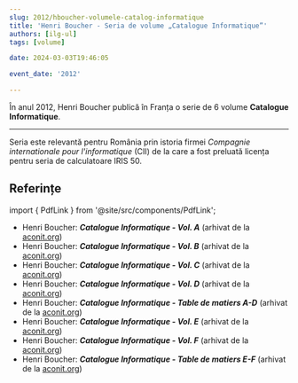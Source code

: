 ```yaml
---
slug: 2012/hboucher-volumele-catalog-informatique
title: 'Henri Boucher - Seria de volume „Catalogue Informatique”'
authors: [ilg-ul]
tags: [volume]

date: 2024-03-03T19:46:05

event_date: '2012'

---
```


În anul 2012, Henri Boucher publică în Franța o serie de 6 volume **Catalogue Informatique**.

<!-- truncate -->

---

Seria este relevantă pentru România prin istoria firmei _Compagnie internationale pour l'informatique_ (CII) de la care a fost preluată licența pentru seria de calculatoare IRIS 50.

## Referințe

import { PdfLink } from '@site/src/components/PdfLink';

- Henri Boucher: _**Catalogue Informatique - Vol. A**_ (arhivat de la [aconit.org](https://www.aconit.org/histoire/iga_boucher/)) <PdfLink href="https://github.com/cronica-it/arhiva/releases/download/2012/hboucher-catalog-informatique-vol-a-0-300.pdf"/>
- Henri Boucher: _**Catalogue Informatique - Vol. B**_ (arhivat de la [aconit.org](https://www.aconit.org/histoire/iga_boucher/)) <PdfLink href="https://github.com/cronica-it/arhiva/releases/download/2012/hboucher-catalog-informatique-vol-b-301-338.pdf"/>
- Henri Boucher: _**Catalogue Informatique - Vol. C**_ (arhivat de la [aconit.org](https://www.aconit.org/histoire/iga_boucher/)) <PdfLink href="https://github.com/cronica-it/arhiva/releases/download/2012/hboucher-catalog-informatique-vol-c-339-548.pdf"/>
- Henri Boucher: _**Catalogue Informatique - Vol. D**_ (arhivat de la [aconit.org](https://www.aconit.org/histoire/iga_boucher/)) <PdfLink href="https://github.com/cronica-it/arhiva/releases/download/2012/hboucher-catalog-informatique-vol-d-549-696.pdf"/>
- Henri Boucher: _**Catalogue Informatique - Table de matiers A-D**_ (arhivat de la [aconit.org](https://www.aconit.org/histoire/iga_boucher/)) <PdfLink href="https://github.com/cronica-it/arhiva/releases/download/2012/hboucher-catalog-informatique-tab-mat-A-B-C-D.pdf"/>
- Henri Boucher: _**Catalogue Informatique - Vol. E**_ (arhivat de la [aconit.org](https://www.aconit.org/histoire/iga_boucher/)) <PdfLink href="https://github.com/cronica-it/arhiva/releases/download/2012/hboucher-catalog-informatique-vol-e-700-745.pdf"/>
- Henri Boucher: _**Catalogue Informatique - Vol. F**_ (arhivat de la [aconit.org](https://www.aconit.org/histoire/iga_boucher/)) <PdfLink href="https://github.com/cronica-it/arhiva/releases/download/2012/hboucher-catalog-informatique-vol-f-746-773.pdf"/>
- Henri Boucher: _**Catalogue Informatique - Table de matiers E-F**_ (arhivat de la [aconit.org](https://www.aconit.org/histoire/iga_boucher/)) <PdfLink href="https://github.com/cronica-it/arhiva/releases/download/2012/hboucher-catalog-informatique-tab-mat-E-F.pdf"/>
